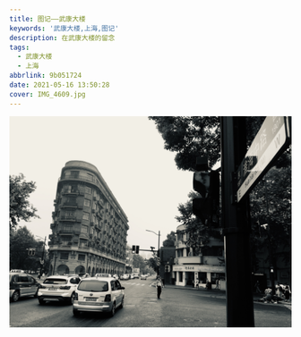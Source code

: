 ```yaml
---
title: 图记——武康大楼
keywords: '武康大楼,上海,图记'
description: 在武康大楼的留念
tags:
  - 武康大楼
  - 上海
abbrlink: 9b051724
date: 2021-05-16 13:50:28
cover: IMG_4609.jpg
---
```


![武康大楼](pic-shanghai-1/IMG_4609.jpg)

